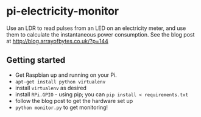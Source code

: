 # pi-electricity-monitor

Use an LDR to read pulses from an LED on an electricity meter, and use them to calculate the instantaneous power consumption. See the blog post at http://blog.arrayofbytes.co.uk/?p=144

## Getting started
- Get Raspbian up and running on your Pi.
- `apt-get install python virtualenv`
- install `virtualenv` as desired
- install `RPi.GPIO` - using pip; you can `pip install < requirements.txt`
- follow the blog post to get the hardware set up
- `python monitor.py` to get monitoring!
